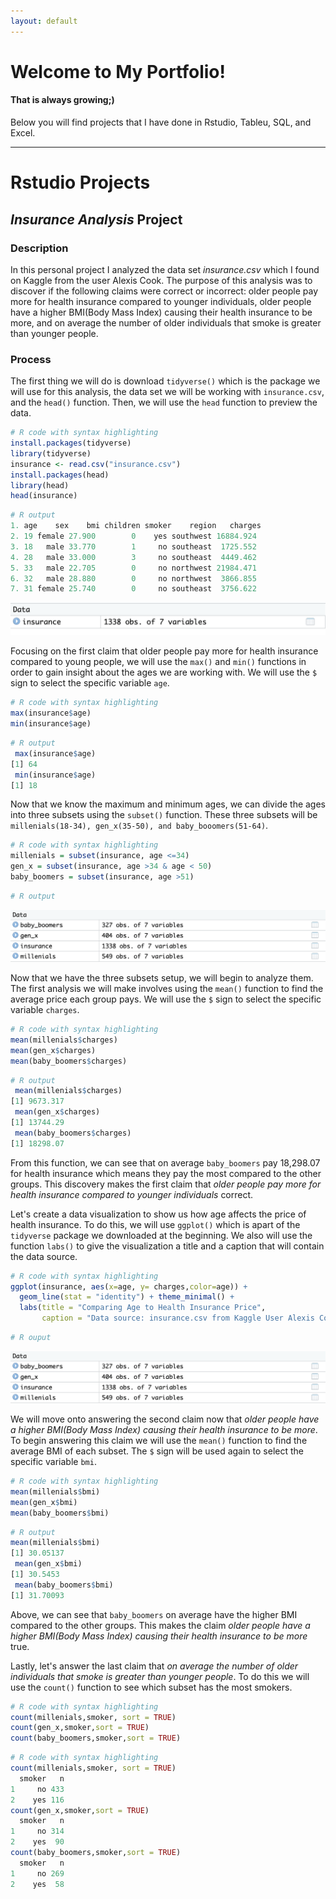 ```yaml
---
layout: default
---
```


# Welcome to My Portfolio!
#### That is always growing;)

Below you will find projects that I have done in Rstudio, Tableu, SQL, and Excel.

---
# Rstudio Projects

## _Insurance Analysis_ Project
### Description

In this personal project I analyzed the data set _insurance.csv_ which I found on Kaggle from the user Alexis Cook. The purpose of this analysis was to discover if the following claims were correct or incorrect: older people pay more for health insurance compared to younger individuals, older people have a higher BMI(Body Mass Index) causing their health insurance to be more, and on average the number of older individuals that smoke is greater than younger people.

### Process

The first thing we will do is download ```tidyverse()``` which is the package we will use for this analysis, the data set we will be working with ```insurance.csv```, and the ```head()``` function. Then, we will use the ``head`` function to preview the data.

```r
# R code with syntax highlighting
install.packages(tidyverse)
library(tidyverse)
insurance <- read.csv("insurance.csv")
install.packages(head)
library(head)
head(insurance)
```
```r
# R output
1. age    sex    bmi children smoker    region   charges
2. 19 female 27.900        0    yes southwest 16884.924
3. 18   male 33.770        1     no southeast  1725.552
4. 28   male 33.000        3     no southeast  4449.462
5. 33   male 22.705        0     no northwest 21984.471
6. 32   male 28.880        0     no northwest  3866.855
7. 31 female 25.740        0     no southeast  3756.622
```

![R Output](https://raw.githubusercontent.com/Marshall-Kesti/marshallkesti.github.io/9b475f2349fd175a6b29f14ddf5f41a0dbaa754e/assets/Outpu1.png)

Focusing on the first claim that older people pay more for health insurance compared to young people, we will use the ```max()``` and ```min()``` functions in order to gain insight about the ages we are working with. We will use the ```$``` sign to select the specific variable ```age```.

```r
# R code with syntax highlighting
max(insurance$age)
min(insurance$age)
```
```r
# R output
 max(insurance$age)
[1] 64
 min(insurance$age)
[1] 18
```
Now that we know the maximum and minimum ages, we can divide the ages into three subsets using the ```subset()``` function. These three subsets will be ```millenials(18-34), gen_x(35-50), and baby_booomers(51-64)```. 

```r
# R code with syntax highlighting
millenials = subset(insurance, age <=34)
gen_x = subset(insurance, age >34 & age < 50)
baby_boomers = subset(insurance, age >51)
```
```r
# R output
```
![R Output](https://raw.githubusercontent.com/Marshall-Kesti/marshallkesti.github.io/main/assets/subsets.png)


Now that we have the three subsets setup, we will begin to analyze them. The first analysis we will make involves using the ```mean()``` function to find the average price each group pays. We will use the ```$``` sign to select the specific variable ```charges```.

```r
# R code with syntax highlighting 
mean(millenials$charges)
mean(gen_x$charges)
mean(baby_boomers$charges)
```

```r
# R output
 mean(millenials$charges)
[1] 9673.317
 mean(gen_x$charges)
[1] 13744.29
 mean(baby_boomers$charges)
[1] 18298.07
```

From this function, we can see that on average ```baby_boomers``` pay 18,298.07 for health insurance which means they pay the most compared to the other groups. This discovery makes the first claim that _older people pay more for health insurance compared to younger individuals_ correct.

Let's create a data visualization to show us how age affects the price of health insurance. To do this, we will use ```ggplot()``` which is apart of the ```tidyverse``` package we downloaded at the beginning. We also will use the function ```labs()``` to give the visualization a title and a caption that will contain the data source.

```r
# R code with syntax highlighting 
ggplot(insurance, aes(x=age, y= charges,color=age)) +
  geom_line(stat = "identity") + theme_minimal() +
  labs(title = "Comparing Age to Health Insurance Price",
       caption = "Data source: insurance.csv from Kaggle User Alexis Cook")
```

```r
# R ouput
```
![R Output](https://raw.githubusercontent.com/Marshall-Kesti/marshallkesti.github.io/main/assets/subsets.png)

We will move onto answering the second claim now that _older people have a higher BMI(Body Mass Index) causing their health insurance to be more_. To begin answering this claim we will use the ```mean()``` function to find the average BMI of each subset. The ```$``` sign will be used again to select the specific variable ```bmi```.

```r
# R code with syntax highlighting 
mean(millenials$bmi)
mean(gen_x$bmi)
mean(baby_boomers$bmi)
```

```r
# R output
mean(millenials$bmi)
[1] 30.05137
 mean(gen_x$bmi)
[1] 30.5453
 mean(baby_boomers$bmi)
[1] 31.70093
```
Above, we can see that ```baby_boomers``` on average have the higher BMI compared to the other groups. This makes the claim _older people have a higher BMI(Body Mass Index) causing their health insurance to be more_ true.

Lastly, let's answer the last claim that _on average the number of older individuals that smoke is greater than younger people_. To do this we will use the ```count()``` function to see which subset has the most smokers. 

```r
# R code with syntax highlighting 
count(millenials,smoker, sort = TRUE)
count(gen_x,smoker,sort = TRUE)
count(baby_boomers,smoker,sort = TRUE)
```

```r
# R code with syntax highlighting
count(millenials,smoker, sort = TRUE)
  smoker   n
1     no 433
2    yes 116
count(gen_x,smoker,sort = TRUE)
  smoker   n
1     no 314
2    yes  90
count(baby_boomers,smoker,sort = TRUE)
  smoker   n
1     no 269
2    yes  58
```
